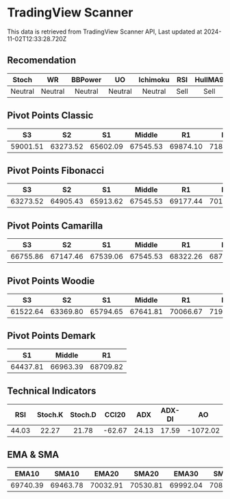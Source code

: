 # TradingView Scanner
This data is retrieved from TradingView Scanner API, Last updated at 2024-11-02T12:33:28.720Z

## Recomendation
| Stoch | WR | BBPower | UO | Ichimoku | RSI | HullMA9 |
| :---: | :---: | :---: | :---: | :---: | :---: | :---: |
| Neutral | Neutral | Neutral | Neutral | Neutral | Sell | Sell |

## Pivot Points Classic
| S3 | S2 | S1 | Middle | R1 | R2 | R3 |
| :---: | :---: | :---: | :---: | :---: | :---: | :---: |
| 59001.51 | 63273.52 | 65602.09 | 67545.53 | 69874.10 | 71817.54 | 76089.55 |

## Pivot Points Fibonacci
| S3 | S2 | S1 | Middle | R1 | R2 | R3 |
| :---: | :---: | :---: | :---: | :---: | :---: | :---: |
| 63273.52 | 64905.43 | 65913.62 | 67545.53 | 69177.44 | 70185.63 | 71817.54 |

## Pivot Points Camarilla
| S3 | S2 | S1 | Middle | R1 | R2 | R3 |
| :---: | :---: | :---: | :---: | :---: | :---: | :---: |
| 66755.86 | 67147.46 | 67539.06 | 67545.53 | 68322.26 | 68713.86 | 69105.46 |

## Pivot Points Woodie
| S3 | S2 | S1 | Middle | R1 | R2 | R3 |
| :---: | :---: | :---: | :---: | :---: | :---: | :---: |
| 61522.64 | 63369.80 | 65794.65 | 67641.81 | 70066.67 | 71913.82 | 74338.68 |

## Pivot Points Demark
| S1 | Middle | R1 |
| :---: | :---: | :---: |
| 64437.81 | 66963.39 | 68709.82 |

## Technical Indicators
| RSI | Stoch.K | Stoch.D | CCI20 | ADX | ADX-DI | AO | Mom | MACD | MACD | W.R | HullMA9 |
| :---: | :---: | :---: | :---: | :---: | :---: | :---: | :---: | :---: | :---: | :---: | :---: |
| 44.03 | 22.27 | 21.78 | -62.67 | 24.13 | 17.59 | -1072.02 | -775.09 | -204.14 | -3.43 | -80.68 | 69664.24 |

## EMA & SMA
| EMA10 | SMA10 | EMA20 | SMA20 | EMA30 | SMA30 | EMA50 | SMA50 | EMA100 | SMA100 | EMA200 | SMA200 |
| :---: | :---: | :---: | :---: | :---: | :---: | :---: | :---: | :---: | :---: | :---: | :---: |
| 69740.39 | 69463.78 | 70032.91 | 70530.81 | 69992.04 | 70840.16 | 69596.67 | 69470.99 | 68434.16 | 68590.14 | 66585.92 | 65714.80 |